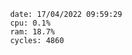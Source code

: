 

                date: 17/04/2022 09:59:29
                cpu: 0.1%
                ram: 18.7%
                cycles: 4860

                         